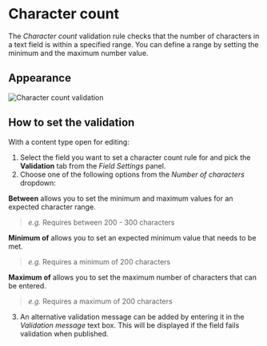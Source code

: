 # Character count
The *Character count* validation rule checks that the number of characters in a text field is within a specified range. You can define a range by setting the minimum and the maximum number value.

## Appearance
![Character count validation](/images/validation-numberofcharacters.png)

## How to set the validation
With a content type open for editing:

1. Select the field you want to set a character count rule for and pick the **Validation** tab from the *Field Settings* panel.
2. Choose one of the following options from the *Number of characters* dropdown:

**Between** allows you to set the minimum and maximum values for an expected character range.

> *e.g.* Requires between 200 - 300 characters

**Minimum of** allows you to set an expected minimum value that needs to be met.

> *e.g.* Requires a minimum of 200 characters

**Maximum of** allows you to set the maximum number of characters that can be entered.

> *e.g.* Requires a maximum of 200 characters

3. An alternative validation message can be added by entering it in the *Validation message* text box. This will be displayed if the field fails validation when published.
